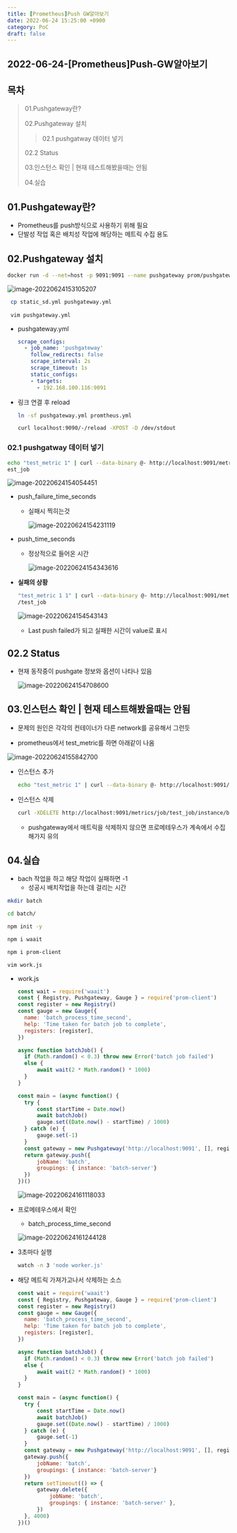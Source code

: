 ```yaml
---
title: [Prometheus]Push GW알아보기
date: 2022-06-24 15:25:00 +0900
category: PoC
draft: false
---
```


## 2022-06-24-[Prometheus]Push-GW알아보기

## 목차

>01.Pushgateway란?
>
>02.Pushgateway 설치
>
>>02.1 pushgatway 데이터 넣기
>
>02.2 Status
>
>03.인스턴스 확인 | 현재 테스트해봤을때는 안됨
>
>04.실습

## 01.Pushgateway란?

- Prometheus를 push방식으로 사용하기 위해 필요
- 단발성 작업 혹은 배치성 작업에 해당하는 메트릭 수집 용도

## 02.Pushgateway 설치

```sh
docker run -d --net=host -p 9091:9091 --name pushgateway prom/pushgateway:v1.4.1
```

![image-20220624153105207](../../assets/img/post/2022-06-24-[Prometheus]Push-GW알아보기/image-20220624153105207.png)

```sh
 cp static_sd.yml pushgateway.yml
 
 vim pushgateway.yml
```

- pushgateway.yml

  ```yml
  scrape_configs:
    - job_name: 'pushgateway'
      follow_redirects: false
      scrape_interval: 2s
      scrape_timeout: 1s
      static_configs:
      - targets:
        - 192.168.100.116:9091
  ```

- 링크 연결 후 reload

  ```sh
  ln -sf pushgateway.yml promtheus.yml
  
  curl localhost:9090/-/reload -XPOST -D /dev/stdout
  ```

### 02.1 pushgatway 데이터 넣기

```sh
echo "test_metric 1" | curl --data-binary @- http://localhost:9091/metrics/job/t
est_job
```

![image-20220624154054451](../../assets/img/post/2022-06-24-[Prometheus]Push-GW알아보기/image-20220624154054451.png)

- push_failure_time_seconds

  - 실패시 찍히는것

    ![image-20220624154231119](../../assets/img/post/2022-06-24-[Prometheus]Push-GW알아보기/image-20220624154231119.png)

- push_time_seconds

  - 정상적으로 들어온 시간

    ![image-20220624154343616](../../assets/img/post/2022-06-24-[Prometheus]Push-GW알아보기/image-20220624154343616.png)

- **실패의 상황**

  ```sh
  "test_metric 1 1" | curl --data-binary @- http://localhost:9091/metrics/job
  /test_job
  ```

  ![image-20220624154543143](../../assets/img/post/2022-06-24-[Prometheus]Push-GW알아보기/image-20220624154543143.png)

  - Last push failed가 되고 실패한 시간이 value로 표시

## 02.2 Status

- 현재 동작중이 pushgate 정보와 옵션이 나타나 있음

  ![image-20220624154708600](../../assets/img/post/2022-06-24-[Prometheus]Push-GW알아보기/image-20220624154708600.png)

## 03.인스턴스 확인 | 현재 테스트해봤을때는 안됨

- 문제의 원인은 각각의 컨테이너가 다른 network를 공유해서 그런듯

- prometheus에서 test_metric를 하면 아래같이 나옴

![image-20220624155842700](../../assets/img/post/2022-06-24-[Prometheus]Push-GW알아보기/image-20220624155842700.png)

- 인스턴스 추가

  ```sh
  echo "test_metric 1" | curl --data-binary @- http://localhost:9091/metrics/job/test_job/instance/batch-server
  ```

- 인스턴스 삭제

  ```sh
  curl -XDELETE http://localhost:9091/metrics/job/test_job/instance/batch-server
  ```

  - pushgateway에서 매트릭을 삭제하지 않으면 프로메테우스가 계속에서 수집해가지 유의

## 04.실습

- bach 작업을 하고 해당 작업이 실패하면 -1
  - 성공시 배치작업을 하는데 걸리는 시간

```sh
mkdir batch

cd batch/

npm init -y

npm i waait

npm i prom-client

vim work.js
```

- work.js

  ```js
  const wait = require('waait')
  const { Registry, Pushgateway, Gauge } = require('prom-client')
  const register = new Registry()
  const gauge = new Gauge({
  	name: 'batch_process_time_second',
  	help: 'Time taken for batch job to complete',
  	registers: [register],
  })
  
  async function batchJob() {
  	if (Math.random() < 0.3) throw new Error('batch job failed')
  	else {
  		await wait(2 * Math.random() * 1000)
  	}
  }
  
  const main = (async function() {
  	try {
  		const startTime = Date.now()
  		await batchJob()
  		gauge.set((Date.now() - startTime) / 1000)
  	} catch (e) {
  		gauge.set(-1)
  	}
  	const gateway = new Pushgateway('http://localhost:9091', [], register)
  	return gateway.push({
  		jobName: 'batch',
  		groupings: { instance: 'batch-server'}
  	})
  })()
  ```

  ![image-20220624161118033](../../assets/img/post/2022-06-24-[Prometheus]Push-GW알아보기/image-20220624161118033.png)

- 프로메테우스에서 확인

  - batch_process_time_second 

  ![image-20220624161244128](../../assets/img/post/2022-06-24-[Prometheus]Push-GW알아보기/image-20220624161244128.png)

- 3초마다 실행

  ```sh
  watch -n 3 'node worker.js'
  ```

- 해당 메트릭 가져가고나서 삭제하는 소스

  ```js
  const wait = require('waait')
  const { Registry, Pushgateway, Gauge } = require('prom-client')
  const register = new Registry()
  const gauge = new Gauge({
  	name: 'batch_process_time_second',
  	help: 'Time taken for batch job to complete',
  	registers: [register],
  })
  
  async function batchJob() {
  	if (Math.random() < 0.3) throw new Error('batch job failed')
  	else {
  		await wait(2 * Math.random() * 1000)
  	}
  }
  
  const main = (async function() {
  	try {
  		const startTime = Date.now()
  		await batchJob()
  		gauge.set((Date.now() - startTime) / 1000)
  	} catch (e) {
  		gauge.set(-1)
  	}
  	const gateway = new Pushgateway('http://localhost:9091', [], register)
  	gateway.push({
  		jobName: 'batch',
  		groupings: { instance: 'batch-server'}
  	})
  	return setTimeout(() => {
  		gateway.delete({
  			jobName: 'batch',
  			groupings: { instance: 'batch-server' },
  		})
  	}, 4000)
  })()
  ```

  



